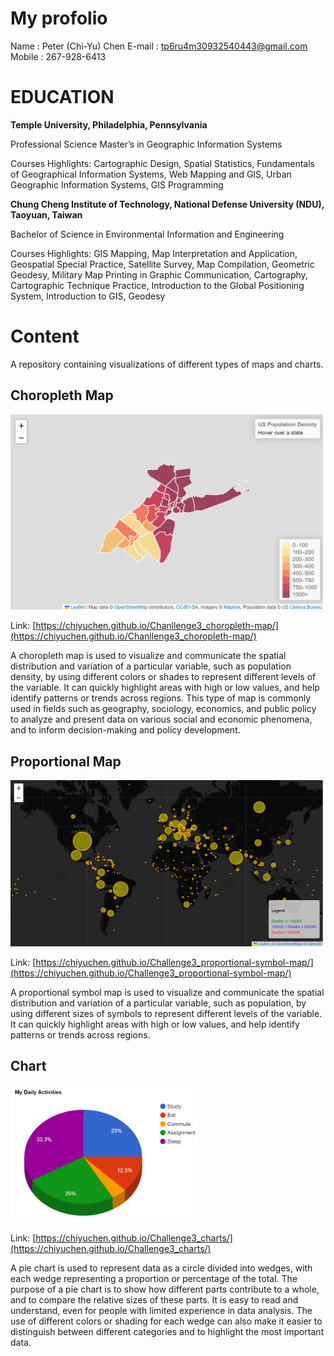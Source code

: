 # My profolio
Name : Peter (Chi-Yu) Chen
E-mail : tp6ru4m30932540443@gmail.com 
Mobile : 267-928-6413 

# EDUCATION
**Temple University, Philadelphia, Pennsylvania** 

Professional Science Master’s in Geographic Information Systems

Courses Highlights: 
Cartographic Design, Spatial Statistics, Fundamentals of Geographical Information Systems, Web Mapping and GIS, Urban Geographic Information Systems, GIS Programming

**Chung Cheng Institute of Technology, National Defense University (NDU), Taoyuan, Taiwan**

Bachelor of Science in Environmental Information and Engineering

Courses Highlights: 
GIS Mapping, Map Interpretation and Application, Geospatial Special Practice, Satellite Survey, Map Compilation, Geometric Geodesy, Military Map Printing in Graphic Communication, Cartography, Cartographic Technique Practice, Introduction to the Global Positioning System, Introduction to GIS, Geodesy


# Content

A repository containing visualizations of different types of maps and charts.

## Choropleth Map

<img src="https://raw.githubusercontent.com/CHIYUCHEN/CHIYUCHEN.github.io/main/ChoroplethMap.png" alt="Choropleth Map" width="500"/>

Link: [https://chiyuchen.github.io/Chanllenge3_choropleth-map/](https://chiyuchen.github.io/Chanllenge3_choropleth-map/)

A choropleth map is used to visualize and communicate the spatial distribution and variation of a particular variable, such as population density, by using different colors or shades to represent different levels of the variable. It can quickly highlight areas with high or low values, and help identify patterns or trends across regions. This type of map is commonly used in fields such as geography, sociology, economics, and public policy to analyze and present data on various social and economic phenomena, and to inform decision-making and policy development.

## Proportional Map

<img src="https://raw.githubusercontent.com/CHIYUCHEN/CHIYUCHEN.github.io/main/ProportionalMap.png" alt="Proportional Map" width="500"/>

Link: [https://chiyuchen.github.io/Challenge3_proportional-symbol-map/](https://chiyuchen.github.io/Challenge3_proportional-symbol-map/)

A proportional symbol map is used to visualize and communicate the spatial distribution and variation of a particular variable, such as population, by using different sizes of symbols to represent different levels of the variable. It can quickly highlight areas with high or low values, and help identify patterns or trends across regions.

## Chart

<img src="https://raw.githubusercontent.com/CHIYUCHEN/CHIYUCHEN.github.io/main/Chart.png" alt="Chart" width="300"/>

Link: [https://chiyuchen.github.io/Challenge3_charts/](https://chiyuchen.github.io/Challenge3_charts/)

A pie chart is used to represent data as a circle divided into wedges, with each wedge representing a proportion or percentage of the total. The purpose of a pie chart is to show how different parts contribute to a whole, and to compare the relative sizes of these parts. It is easy to read and understand, even for people with limited experience in data analysis. The use of different colors or shading for each wedge can also make it easier to distinguish between different categories and to highlight the most important data.
